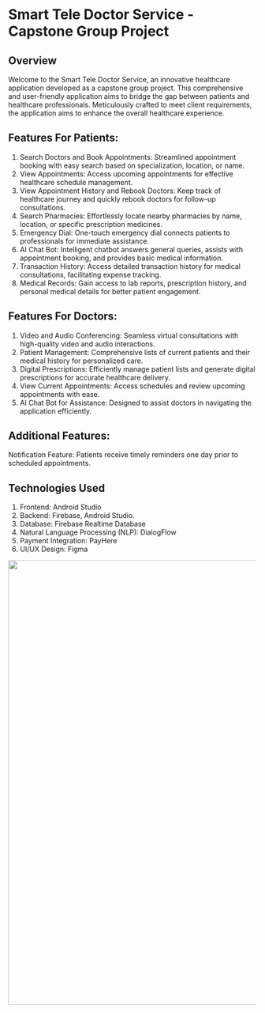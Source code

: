 # Smart Tele Doctor Service - Capstone Group Project

## Overview
Welcome to the Smart Tele Doctor Service, an innovative healthcare application developed as a capstone group project. This comprehensive and user-friendly application aims to bridge the gap between patients and healthcare professionals. Meticulously crafted to meet client requirements, the application aims to enhance the overall healthcare experience.

## Features For Patients:
1. Search Doctors and Book Appointments: Streamlined appointment booking with easy search based on specialization, location, or name.
2. View Appointments: Access upcoming appointments for effective healthcare schedule management.
3. View Appointment History and Rebook Doctors: Keep track of healthcare journey and quickly rebook doctors for follow-up consultations.
4. Search Pharmacies: Effortlessly locate nearby pharmacies by name, location, or specific prescription medicines.
5. Emergency Dial: One-touch emergency dial connects patients to professionals for immediate assistance.
6. AI Chat Bot: Intelligent chatbot answers general queries, assists with appointment booking, and provides basic medical information.
7. Transaction History: Access detailed transaction history for medical consultations, facilitating expense tracking.
8. Medical Records: Gain access to lab reports, prescription history, and personal medical details for better patient engagement.

## Features For Doctors:
1. Video and Audio Conferencing: Seamless virtual consultations with high-quality video and audio interactions.
2. Patient Management: Comprehensive lists of current patients and their medical history for personalized care.
3. Digital Prescriptions: Efficiently manage patient lists and generate digital prescriptions for accurate healthcare delivery.
4. View Current Appointments: Access schedules and review upcoming appointments with ease.
5. AI Chat Bot for Assistance: Designed to assist doctors in navigating the application efficiently.

## Additional Features:
Notification Feature: Patients receive timely reminders one day prior to scheduled appointments.

## Technologies Used
1. Frontend: Android Studio
2. Backend: Firebase, Android Studio. 
3. Database: Firebase Realtime Database
4. Natural Language Processing (NLP): DialogFlow
5. Payment Integration: PayHere
6. UI/UX Design: Figma

   
<img src="https://github.com/NethmiSilva/Tele-Doc/assets/91644460/6f110eb4-c23f-4f81-bf46-764317b7429d" width="900" height="900">



